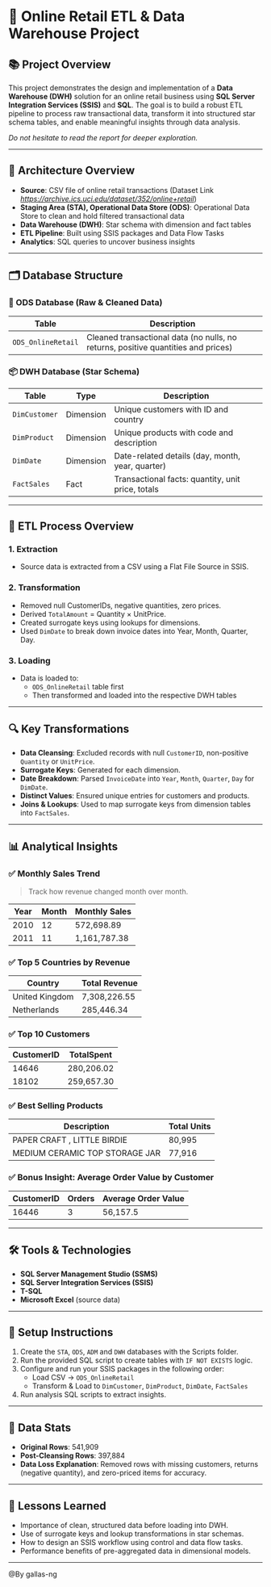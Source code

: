 # 🧾 Online Retail ETL & Data Warehouse Project

## 📚 Project Overview

This project demonstrates the design and implementation of a **Data Warehouse (DWH)** solution for an online retail business using **SQL Server Integration Services (SSIS)** and **SQL**. The goal is to build a robust ETL pipeline to process raw transactional data, transform it into structured star schema tables, and enable meaningful insights through data analysis.

*Do not hesitate to read the report for deeper exploration.*

---

## 🧱 Architecture Overview

- **Source**: CSV file of online retail transactions (Dataset Link  *https://archive.ics.uci.edu/dataset/352/online+retail*)
- **Staging Area (STA), Operational Data Store (ODS)**: Operational Data Store to clean and hold filtered transactional data
- **Data Warehouse (DWH)**: Star schema with dimension and fact tables
- **ETL Pipeline**: Built using SSIS packages and Data Flow Tasks
- **Analytics**: SQL queries to uncover business insights

---

## 🗂️ Database Structure

### 🏢 ODS Database (Raw & Cleaned Data)
| Table               | Description                                |
|---------------------|--------------------------------------------|
| `ODS_OnlineRetail`  | Cleaned transactional data (no nulls, no returns, positive quantities and prices) |

### 📦 DWH Database (Star Schema)
| Table         | Type       | Description                                      |
|---------------|------------|--------------------------------------------------|
| `DimCustomer` | Dimension  | Unique customers with ID and country            |
| `DimProduct`  | Dimension  | Unique products with code and description       |
| `DimDate`     | Dimension  | Date-related details (day, month, year, quarter)|
| `FactSales`   | Fact       | Transactional facts: quantity, unit price, totals|

---

## 🔁 ETL Process Overview

### 1. **Extraction**
- Source data is extracted from a CSV using a Flat File Source in SSIS.

### 2. **Transformation**
- Removed null CustomerIDs, negative quantities, zero prices.
- Derived `TotalAmount` = Quantity × UnitPrice.
- Created surrogate keys using lookups for dimensions.
- Used `DimDate` to break down invoice dates into Year, Month, Quarter, Day.

### 3. **Loading**
- Data is loaded to:
  - `ODS_OnlineRetail` table first
  - Then transformed and loaded into the respective DWH tables

---

## 🔍 Key Transformations

- **Data Cleansing**: Excluded records with null `CustomerID`, non-positive `Quantity` or `UnitPrice`.
- **Surrogate Keys**: Generated for each dimension.
- **Date Breakdown**: Parsed `InvoiceDate` into `Year`, `Month`, `Quarter`, `Day` for `DimDate`.
- **Distinct Values**: Ensured unique entries for customers and products.
- **Joins & Lookups**: Used to map surrogate keys from dimension tables into `FactSales`.

---

## 📊 Analytical Insights

### ✅ Monthly Sales Trend
> Track how revenue changed month over month.

| Year | Month | Monthly Sales     |
|------|-------|--------------------|
| 2010 | 12    | 572,698.89         |
| 2011 | 11    | 1,161,787.38       |

### ✅ Top 5 Countries by Revenue

| Country         | Total Revenue     |
|------------------|------------------|
| United Kingdom   | 7,308,226.55     |
| Netherlands      | 285,446.34       |

### ✅ Top 10 Customers

| CustomerID | TotalSpent |
|------------|------------|
| 14646      | 280,206.02 |
| 18102      | 259,657.30 |

### ✅ Best Selling Products

| Description                          | Total Units |
|-------------------------------------|--------------|
| PAPER CRAFT , LITTLE BIRDIE         | 80,995       |
| MEDIUM CERAMIC TOP STORAGE JAR      | 77,916       |

### ✅ Bonus Insight: Average Order Value by Customer

| CustomerID | Orders | Average Order Value |
|------------|--------|---------------------|
| 16446      | 3      | 56,157.5             |

---

## 🛠️ Tools & Technologies

- **SQL Server Management Studio (SSMS)**
- **SQL Server Integration Services (SSIS)**
- **T-SQL**
- **Microsoft Excel** (source data)

---

## 📁 Setup Instructions

1. Create the `STA`, `ODS`, `ADM` and `DWH` databases with the Scripts folder.
2. Run the provided SQL script to create tables with `IF NOT EXISTS` logic.
3. Configure and run your SSIS packages in the following order:
   - Load CSV → `ODS_OnlineRetail`
   - Transform & Load to `DimCustomer`, `DimProduct`, `DimDate`, `FactSales`
4. Run analysis SQL scripts to extract insights.

---

## 🔄 Data Stats

- **Original Rows**: 541,909
- **Post-Cleansing Rows**: 397,884
- **Data Loss Explanation**: Removed rows with missing customers, returns (negative quantity), and zero-priced items for accuracy.

---

## 🧠 Lessons Learned

- Importance of clean, structured data before loading into DWH.
- Use of surrogate keys and lookup transformations in star schemas.
- How to design an SSIS workflow using control and data flow tasks.
- Performance benefits of pre-aggregated data in dimensional models.

---

@By gallas-ng
